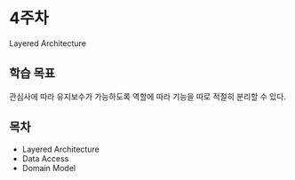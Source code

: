 # 4주차 
Layered Architecture

## 학습 목표
관심사에 따라 유지보수가 가능하도록 역할에 따라 기능을 따로 적절히 분리할 수 있다.

## 목차

- Layered Architecture
- Data Access
- Domain Model